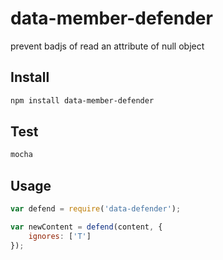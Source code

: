 # data-member-defender
prevent badjs of read an attribute of null object

## Install

```sh
npm install data-member-defender
```

## Test

```sh
mocha
```

## Usage

```javascript
var defend = require('data-defender');

var newContent = defend(content, {
    ignores: ['T']
});
```

